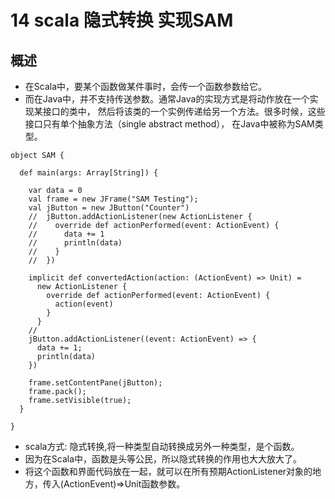 # 14 scala 隐式转换 实现SAM

## 概述

* 在Scala中，要某个函数做某件事时，会传一个函数参数给它。 
* 而在Java中，并不支持传送参数。通常Java的实现方式是将动作放在一个实现某接口的类中， 然后将该类的一个实例传递给另一个方法。很多时候，这些接口只有单个抽象方法（single abstract method）， 在Java中被称为SAM类型。 



```
object SAM {

  def main(args: Array[String]) {

    var data = 0
    val frame = new JFrame("SAM Testing");
    val jButton = new JButton("Counter")
    //	jButton.addActionListener(new ActionListener {
    //	  override def actionPerformed(event: ActionEvent) {
    //	    data += 1
    //	    println(data)
    //	  }
    //	})

    implicit def convertedAction(action: (ActionEvent) => Unit) =
      new ActionListener {
        override def actionPerformed(event: ActionEvent) {
          action(event)
        }
      }
    //
    jButton.addActionListener((event: ActionEvent) => {
      data += 1;
      println(data)
    })

    frame.setContentPane(jButton);
    frame.pack();
    frame.setVisible(true);
  }

}
```

* scala方式: 隐式转换,将一种类型自动转换成另外一种类型，是个函数。 
* 因为在Scala中，函数是头等公民，所以隐式转换的作用也大大放大了。 
* 将这个函数和界面代码放在一起，就可以在所有预期ActionListener对象的地方，传入(ActionEvent)=>Unit函数参数。 